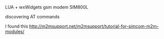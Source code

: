 
LUA + wxWidgets
gsm modem SIM800L

discovering AT commands

I found this http://m2msupport.net/m2msupport/tutorial-for-simcom-m2m-modules/
